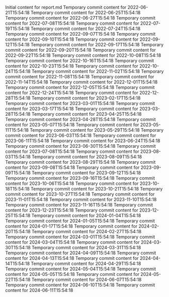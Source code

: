 Initial content for report.md
Temporary commit content for 2022-06-21T15:54:18
Temporary commit content for 2022-06-25T15:54:18
Temporary commit content for 2022-06-27T15:54:18
Temporary commit content for 2022-07-08T15:54:18
Temporary commit content for 2022-07-19T15:54:18
Temporary commit content for 2022-07-24T15:54:18
Temporary commit content for 2022-09-07T15:54:18
Temporary commit content for 2022-09-10T15:54:18
Temporary commit content for 2022-09-12T15:54:18
Temporary commit content for 2022-09-17T15:54:18
Temporary commit content for 2022-09-20T15:54:18
Temporary commit content for 2022-09-22T15:54:18
Temporary commit content for 2022-10-08T15:54:18
Temporary commit content for 2022-10-16T15:54:18
Temporary commit content for 2022-10-23T15:54:18
Temporary commit content for 2022-10-24T15:54:18
Temporary commit content for 2022-11-02T15:54:18
Temporary commit content for 2022-11-08T15:54:18
Temporary commit content for 2022-11-14T15:54:18
Temporary commit content for 2022-12-01T15:54:18
Temporary commit content for 2022-12-05T15:54:18
Temporary commit content for 2022-12-24T15:54:18
Temporary commit content for 2022-12-28T15:54:18
Temporary commit content for 2023-02-17T15:54:18
Temporary commit content for 2023-03-01T15:54:18
Temporary commit content for 2023-03-17T15:54:18
Temporary commit content for 2023-03-28T15:54:18
Temporary commit content for 2023-04-25T15:54:18
Temporary commit content for 2023-04-28T15:54:18
Temporary commit content for 2023-05-07T15:54:18
Temporary commit content for 2023-05-11T15:54:18
Temporary commit content for 2023-05-29T15:54:18
Temporary commit content for 2023-06-03T15:54:18
Temporary commit content for 2023-06-11T15:54:18
Temporary commit content for 2023-06-24T15:54:18
Temporary commit content for 2023-06-30T15:54:18
Temporary commit content for 2023-07-08T15:54:18
Temporary commit content for 2023-08-03T15:54:18
Temporary commit content for 2023-08-09T15:54:18
Temporary commit content for 2023-08-29T15:54:18
Temporary commit content for 2023-09-08T15:54:18
Temporary commit content for 2023-09-09T15:54:18
Temporary commit content for 2023-09-12T15:54:18
Temporary commit content for 2023-09-16T15:54:18
Temporary commit content for 2023-10-06T15:54:18
Temporary commit content for 2023-10-18T15:54:18
Temporary commit content for 2023-10-21T15:54:18
Temporary commit content for 2023-10-27T15:54:18
Temporary commit content for 2023-11-01T15:54:18
Temporary commit content for 2023-11-10T15:54:18
Temporary commit content for 2023-11-16T15:54:18
Temporary commit content for 2023-12-23T15:54:18
Temporary commit content for 2023-12-25T15:54:18
Temporary commit content for 2024-01-04T15:54:18
Temporary commit content for 2024-01-05T15:54:18
Temporary commit content for 2024-01-17T15:54:18
Temporary commit content for 2024-02-20T15:54:18
Temporary commit content for 2024-02-27T15:54:18
Temporary commit content for 2024-03-01T15:54:18
Temporary commit content for 2024-03-04T15:54:18
Temporary commit content for 2024-03-30T15:54:18
Temporary commit content for 2024-03-31T15:54:18
Temporary commit content for 2024-04-09T15:54:18
Temporary commit content for 2024-04-13T15:54:18
Temporary commit content for 2024-04-14T15:54:18
Temporary commit content for 2024-04-29T15:54:18
Temporary commit content for 2024-05-04T15:54:18
Temporary commit content for 2024-05-05T15:54:18
Temporary commit content for 2024-05-22T15:54:18
Temporary commit content for 2024-06-07T15:54:18
Temporary commit content for 2024-06-10T15:54:18
Temporary commit content for 2024-06-11T15:54:18
